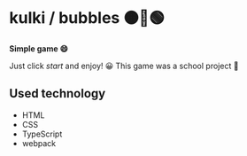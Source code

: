 # kulki / bubbles 🟠🔵🟢

**Simple game 😄**

Just click *start* and enjoy! 😀
This game was a school project 🏫

## Used technology
- HTML
- CSS
- TypeScript
- webpack
